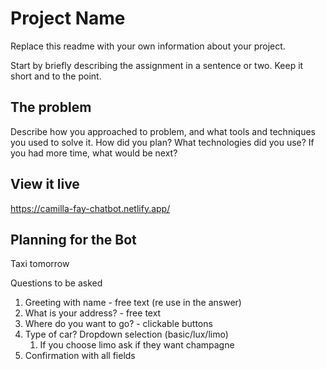 # Project Name

Replace this readme with your own information about your project.

Start by briefly describing the assignment in a sentence or two. Keep it short and to the point.

## The problem

Describe how you approached to problem, and what tools and techniques you used to solve it. How did you plan? What technologies did you use? If you had more time, what would be next?

## View it live

https://camilla-fay-chatbot.netlify.app/


## Planning for the Bot
Taxi tomorrow

Questions to be asked 

1. Greeting with name - free text (re use in the answer)
2. What is your address? - free text
3. Where do you want to go? - clickable buttons 
5. Type of car? Dropdown selection (basic/lux/limo)
    1. If you choose limo ask if they want champagne
6. Confirmation with all fields
